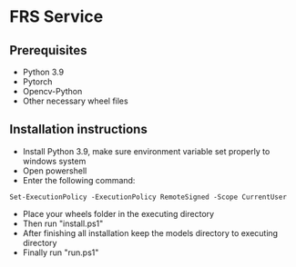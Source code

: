 # FRS Service
## Prerequisites
- Python 3.9
- Pytorch
- Opencv-Python
- Other necessary wheel files

## Installation instructions
- Install Python 3.9, make sure environment variable set properly to windows system
- Open powershell
- Enter the following command:
```
Set-ExecutionPolicy -ExecutionPolicy RemoteSigned -Scope CurrentUser
```
- Place your wheels folder in the executing directory
- Then run "install.ps1"
- After finishing all installation keep the models directory to executing directory
- Finally run "run.ps1"